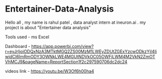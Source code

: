 # Entertainer-Data-Analysis


Hello all , my name is rahul patel , data analyst intern at ineuron.ai . my project is about "Entertainer data analysis"

Tools used - ms Excel

Dashboard - https://app.powerbi.com/view?r=eyJrIjoiODQxNzA3MTktMGQ2ZS00MzM1LWEyZDUtZGExYzcwODkzYjI4IiwidCI6ImRmODY3OWNkLWE4MGUtNDVkOC05OWFjLWM4M2VkN2ZmOTVhMCJ9&pageName=ReportSection1f2c297590706dc2dc24

videos link - https://youtu.be/W3Of6h00ha4
